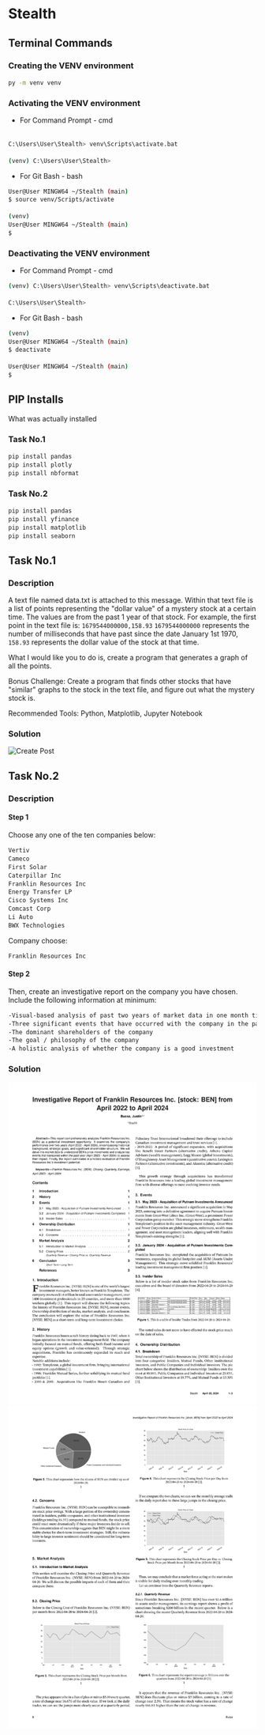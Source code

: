 # Stealth

## Terminal Commands

### Creating the VENV environment

```bash
py -m venv venv
```

    
### Activating the VENV environment

- For Command Prompt - cmd
    
```bash

C:\Users\User\Stealth> venv\Scripts\activate.bat

(venv) C:\Users\User\Stealth> 

```
   
- For Git Bash - bash
    
```bash
User@User MINGW64 ~/Stealth (main)
$ source venv/Scripts/activate

(venv) 
User@User MINGW64 ~/Stealth (main)
$ 

``` 

### Deactivating the VENV environment


- For Command Prompt - cmd

```bash
(venv) C:\Users\User\Stealth> venv\Scripts\deactivate.bat

C:\Users\User\Stealth> 

```
   
- For Git Bash - bash
    
```bash
(venv) 
User@User MINGW64 ~/Stealth (main)
$ deactivate

User@User MINGW64 ~/Stealth (main)
$ 

``` 


## PIP Installs

What was actually installed

### Task No.1

```bash
pip install pandas
pip install plotly
pip install nbformat
```

### Task No.2
```bash
pip install pandas
pip install yfinance
pip install matplotlib
pip install seaborn 
```


## Task No.1
### Description 
A text file named data.txt is attached to this message.
Within that text file is a list of points representing the "dollar value" of a mystery stock at a certain time. 
The values are from the past 1 year of that stock.
For example, the first point in the text file is:
```1679544000000,158.93```
```1679544000000``` represents the number of milliseconds that have past since the date January 1st 1970,
```158.93``` represents the dollar value of the stock at that time.

What I would like you to do is, create a program that generates a graph of all the points.

Bonus Challenge: Create a program that finds other stocks that have "similar" graphs to the stock in the text file, and figure out what the mystery stock is.

Recommended Tools: Python, Matplotlib, Jupyter Notebook

### Solution

![Create Post](/READMD_Asset/TaskNo1/TaskNo1.png)

## Task No.2

### Description 

#### Step 1
Choose any one of the ten companies below:
```bash
Vertiv
Cameco
First Solar
Caterpillar Inc
Franklin Resources Inc
Energy Transfer LP
Cisco Systems Inc
Comcast Corp
Li Auto
BWX Technologies
```

Company choose:
```bash
Franklin Resources Inc
```

#### Step 2
Then, create an investigative report on the company you have chosen.
Include the following information at minimum:
```bash
-Visual-based analysis of past two years of market data in one month ticks: include trading volume, earnings, and share price at minimum
-Three significant events that have occurred with the company in the past year
-The dominant shareholders of the company
-The goal / philosophy of the company
-A holistic analysis of whether the company is a good investment
```


### Solution

!["Task No 2 Solution Page 1"](/READMD_Asset/TaskNo2/ReportPage1.jpg)
!["Task No 2 Solution Page 2"](/READMD_Asset/TaskNo2/ReportPage2.jpg)
<!-- [Task No 2 Solution Page 3](/READMD_Asset/TaskNo2/ReportPage3.pdf) -->